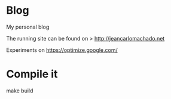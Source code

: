 # Blog

My personal blog

The running site can be found on > http://jeancarlomachado.net

Experiments on https://optimize.google.com/



# Compile it

make build

